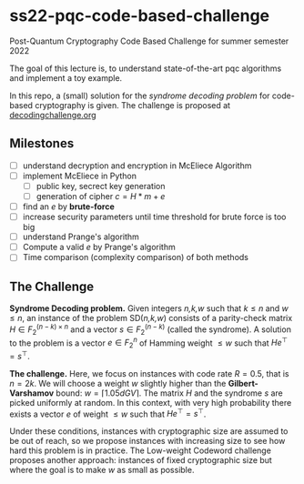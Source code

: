 # ss22-pqc-code-based-challenge
Post-Quantum Cryptography Code Based Challenge for summer semester 2022

The goal of this lecture is, to understand state-of-the-art pqc algorithms and implement a toy example.

In this repo, a (small) solution for the *syndrome decoding problem* for code-based cryptography is given.
The challenge is proposed at [decodingchallenge.org](https://decodingchallenge.org/syndrome)

## Milestones

* [ ] understand decryption and encryption in McEliece Algorithm
* [ ] implement McEliece in Python
    * [ ] public key, secrect key generation
    * [ ] generation of cipher $c = H*m + e$
* [ ] find an $e$ by **brute-force**
* [ ] increase security parameters until time threshold for brute force is too big
* [ ] understand Prange's algorithm
* [ ] Compute a valid $e$ by Prange's algorithm
* [ ] Time comparison (complexity comparison) of both methods

## The Challenge

**Syndrome Decoding problem.** Given integers *n,k,w* such that $k \le n$ and $w \le n$, an instance of the problem SD(*n,k,w*) consists of a parity-check matrix $H \in F^{(n−k)×n}_2$ and a vector $s \in F^{(n−k)}_2$ (called the syndrome). A solution to the problem is a vector $e \in F^n_2$ of Hamming weight $\le w$ such that $He^⊤=s^⊤$.

**The challenge.** Here, we focus on instances with code rate $R=0.5$, that is $n=2k$. We will choose a weight $w$ slightly higher than the **Gilbert-Varshamov** bound: $w=\lceil 1.05dGV \rceil$. The matrix $H$ and the syndrome $s$ are picked uniformly at random. In this context, with very high probability there exists a vector $e$ of weight $\le w$ such that $He^⊤=s^⊤$.

Under these conditions, instances with cryptographic size are assumed to be out of reach, so we propose instances with increasing size to see how hard this problem is in practice. The Low-weight Codeword challenge proposes another approach: instances of fixed cryptographic size but where the goal is to make $w$ as small as possible. 
